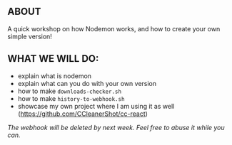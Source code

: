 ## ABOUT

A quick workshop on how Nodemon works, and how to create your own simple version!

## WHAT WE WILL DO:

- explain what is nodemon
- explain what can you do with your own version
- how to make `downloads-checker.sh`
- how to make `history-to-webhook.sh`
- showcase my own project where I am using it as well (https://github.com/CCleanerShot/cc-react)

_The webhook will be deleted by next week. Feel free to abuse it while you can._
